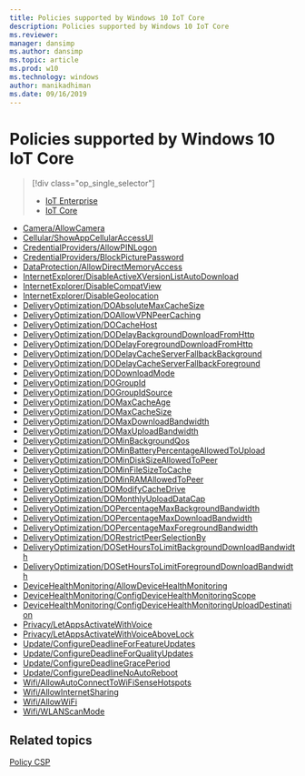 ```yaml
---
title: Policies supported by Windows 10 IoT Core
description: Policies supported by Windows 10 IoT Core
ms.reviewer: 
manager: dansimp
ms.author: dansimp
ms.topic: article
ms.prod: w10
ms.technology: windows
author: manikadhiman
ms.date: 09/16/2019
---
```


# Policies supported by Windows 10 IoT Core

> [!div class="op_single_selector"]
> 
> - [IoT Enterprise](policies-supported-by-iot-enterprise.md)
> - [IoT Core](policies-supported-by-iot-core.md)
> 

-   [Camera/AllowCamera](policy-csp-camera.md#camera-allowcamera)
-   [Cellular/ShowAppCellularAccessUI](policy-csp-cellular.md#cellular-showappcellularaccessui)
-   [CredentialProviders/AllowPINLogon](policy-csp-credentialproviders.md#credentialproviders-allowpinlogon)
-   [CredentialProviders/BlockPicturePassword](policy-csp-credentialproviders.md#credentialproviders-blockpicturepassword)
-   [DataProtection/AllowDirectMemoryAccess](policy-csp-dataprotection.md#dataprotection-allowdirectmemoryaccess)
-   [InternetExplorer/DisableActiveXVersionListAutoDownload](policy-csp-internetexplorer.md#internetexplorer-disableactivexversionlistautodownload)
-   [InternetExplorer/DisableCompatView](policy-csp-internetexplorer.md#internetexplorer-disablecompatview)
-   [InternetExplorer/DisableGeolocation](policy-csp-internetexplorer.md#internetexplorer-disablegeolocation)
-   [DeliveryOptimization/DOAbsoluteMaxCacheSize](policy-csp-deliveryoptimization.md#deliveryoptimization-doabsolutemaxcachesize)
-   [DeliveryOptimization/DOAllowVPNPeerCaching](policy-csp-deliveryoptimization.md#deliveryoptimization-doallowvpnpeercaching)
-   [DeliveryOptimization/DOCacheHost](policy-csp-deliveryoptimization.md#deliveryoptimization-docachehost)
-   [DeliveryOptimization/DODelayBackgroundDownloadFromHttp](policy-csp-deliveryoptimization.md#deliveryoptimization-dodelaybackgrounddownloadfromhttp)
-   [DeliveryOptimization/DODelayForegroundDownloadFromHttp](policy-csp-deliveryoptimization.md#deliveryoptimization-dodelayforegrounddownloadfromhttp)
-   [DeliveryOptimization/DODelayCacheServerFallbackBackground](policy-csp-deliveryoptimization.md#deliveryoptimization-dodelaycacheserverfallbackbackground)
-   [DeliveryOptimization/DODelayCacheServerFallbackForeground](policy-csp-deliveryoptimization.md#deliveryoptimization-dodelaycacheserverfallbackforeground)
-   [DeliveryOptimization/DODownloadMode](policy-csp-deliveryoptimization.md#deliveryoptimization-dodownloadmode)
-   [DeliveryOptimization/DOGroupId](policy-csp-deliveryoptimization.md#deliveryoptimization-dogroupid)
-   [DeliveryOptimization/DOGroupIdSource](policy-csp-deliveryoptimization.md#deliveryoptimization-dogroupidsource)
-   [DeliveryOptimization/DOMaxCacheAge](policy-csp-deliveryoptimization.md#deliveryoptimization-domaxcacheage)
-   [DeliveryOptimization/DOMaxCacheSize](policy-csp-deliveryoptimization.md#deliveryoptimization-domaxcachesize)
-   [DeliveryOptimization/DOMaxDownloadBandwidth](policy-csp-deliveryoptimization.md#deliveryoptimization-domaxdownloadbandwidth)
-   [DeliveryOptimization/DOMaxUploadBandwidth](policy-csp-deliveryoptimization.md#deliveryoptimization-domaxuploadbandwidth)
-   [DeliveryOptimization/DOMinBackgroundQos](policy-csp-deliveryoptimization.md#deliveryoptimization-dominbackgroundqos)
-   [DeliveryOptimization/DOMinBatteryPercentageAllowedToUpload](policy-csp-deliveryoptimization.md#deliveryoptimization-dominbatterypercentageallowedtoupload)
-   [DeliveryOptimization/DOMinDiskSizeAllowedToPeer](policy-csp-deliveryoptimization.md#deliveryoptimization-domindisksizeallowedtopeer)
-   [DeliveryOptimization/DOMinFileSizeToCache](policy-csp-deliveryoptimization.md#deliveryoptimization-dominfilesizetocache)
-   [DeliveryOptimization/DOMinRAMAllowedToPeer](policy-csp-deliveryoptimization.md#deliveryoptimization-dominramallowedtopeer)
-   [DeliveryOptimization/DOModifyCacheDrive](policy-csp-deliveryoptimization.md#deliveryoptimization-domodifycachedrive)
-   [DeliveryOptimization/DOMonthlyUploadDataCap](policy-csp-deliveryoptimization.md#deliveryoptimization-domonthlyuploaddatacap)
-   [DeliveryOptimization/DOPercentageMaxBackgroundBandwidth](policy-csp-deliveryoptimization.md#deliveryoptimization-dopercentagemaxbackgroundbandwidth)
-   [DeliveryOptimization/DOPercentageMaxDownloadBandwidth](policy-csp-deliveryoptimization.md#deliveryoptimization-dopercentagemaxdownloadbandwidth)
-   [DeliveryOptimization/DOPercentageMaxForegroundBandwidth](policy-csp-deliveryoptimization.md#deliveryoptimization-dopercentagemaxforegroundbandwidth)
-   [DeliveryOptimization/DORestrictPeerSelectionBy](policy-csp-deliveryoptimization.md#deliveryoptimization-dorestrictpeerselectionby)
-   [DeliveryOptimization/DOSetHoursToLimitBackgroundDownloadBandwidth](policy-csp-deliveryoptimization.md#deliveryoptimization-dosethourstolimitbackgrounddownloadbandwidth)
-   [DeliveryOptimization/DOSetHoursToLimitForegroundDownloadBandwidth](policy-csp-deliveryoptimization.md#deliveryoptimization-dosethourstolimitforegrounddownloadbandwidth)
-   [DeviceHealthMonitoring/AllowDeviceHealthMonitoring](policy-csp-devicehealthmonitoring.md#devicehealthmonitoring-allowdevicehealthmonitoring)
-   [DeviceHealthMonitoring/ConfigDeviceHealthMonitoringScope](policy-csp-devicehealthmonitoring.md#devicehealthmonitoring-configdevicehealthmonitoringscope)
-   [DeviceHealthMonitoring/ConfigDeviceHealthMonitoringUploadDestination](policy-csp-devicehealthmonitoring.md#devicehealthmonitoring-configdevicehealthmonitoringuploaddestination)
-   [Privacy/LetAppsActivateWithVoice](policy-csp-privacy.md#privacy-letappsactivatewithvoice)
-   [Privacy/LetAppsActivateWithVoiceAboveLock](policy-csp-privacy.md#privacy-letappsactivatewithvoiceabovelock)
-   [Update/ConfigureDeadlineForFeatureUpdates](policy-csp-update.md#update-configuredeadlineforfeatureupdates)
-   [Update/ConfigureDeadlineForQualityUpdates](policy-csp-update.md#update-configuredeadlineforqualityupdates)
-   [Update/ConfigureDeadlineGracePeriod](policy-csp-update.md#update-configuredeadlinegraceperiod)
-   [Update/ConfigureDeadlineNoAutoReboot](policy-csp-update.md#update-configuredeadlinenoautoreboot)
-   [Wifi/AllowAutoConnectToWiFiSenseHotspots](policy-csp-wifi.md#wifi-allowautoconnecttowifisensehotspots)
-   [Wifi/AllowInternetSharing](policy-csp-wifi.md#wifi-allowinternetsharing)
-   [Wifi/AllowWiFi](policy-csp-wifi.md#wifi-allowwifi)
-   [Wifi/WLANScanMode](policy-csp-wifi.md#wifi-wlanscanmode)

## Related topics
[Policy CSP](policy-configuration-service-provider.md)